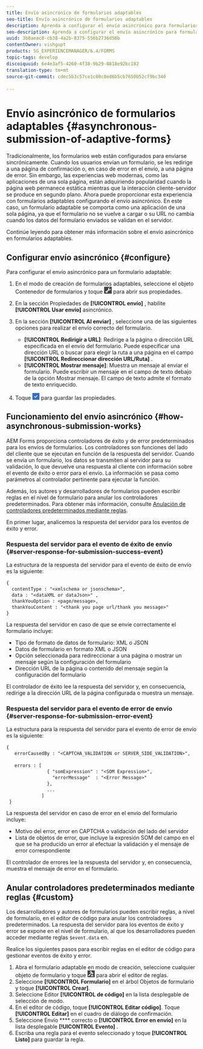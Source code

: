 ```yaml
---
title: Envío asincrónico de formularios adaptables
seo-title: Envío asincrónico de formularios adaptables
description: Aprenda a configurar el envío asincrónico para formularios adaptables.
seo-description: Aprenda a configurar el envío asincrónico para formularios adaptables.
uuid: 3b8aeac8-cb38-4a2b-8375-556b2736d58b
contentOwner: vishgupt
products: SG_EXPERIENCEMANAGER/6.4/FORMS
topic-tags: develop
discoiquuid: 6e4e3af5-4260-4f38-9b29-0818e92bc182
translation-type: tm+mt
source-git-commit: cdec5b3c57ce1c80c0ed6b5cb7650b52cf9bc340

---
```



# Envío asincrónico de formularios adaptables {#asynchronous-submission-of-adaptive-forms}

Tradicionalmente, los formularios web están configurados para enviarse sincrónicamente. Cuando los usuarios envían un formulario, se les redirige a una página de confirmación o, en caso de error en el envío, a una página de error. Sin embargo, las experiencias web modernas, como las aplicaciones de una sola página, están adquiriendo popularidad cuando la página web permanece estática mientras que la interacción cliente-servidor se produce en segundo plano. Ahora puede proporcionar esta experiencia con formularios adaptables configurando el envío asincrónico. En este caso, un formulario adaptable se comporta como una aplicación de una sola página, ya que el formulario no se vuelve a cargar o su URL no cambia cuando los datos del formulario enviados se validan en el servidor.

Continúe leyendo para obtener más información sobre el envío asincrónico en formularios adaptables.

## Configurar envío asincrónico {#configure}

Para configurar el envío asincrónico para un formulario adaptable:

1. En el modo de creación de formularios adaptables, seleccione el objeto Contenedor de formularios y toque ![cmppr1](assets/cmppr1.png) para abrir sus propiedades.
1. En la sección Propiedades de **[!UICONTROL envío]** , habilite **[!UICONTROL Usar envío]** asincrónico.
1. En la sección **[!UICONTROL Al enviar]** , seleccione una de las siguientes opciones para realizar el envío correcto del formulario.

   * **[!UICONTROL Redirigir a URL]**: Redirige a la página o dirección URL especificada en el envío del formulario. Puede especificar una dirección URL o buscar para elegir la ruta a una página en el campo **[!UICONTROL Redireccionar dirección URL/Ruta]** .
   * **[!UICONTROL Mostrar mensaje]**: Muestra un mensaje al enviar el formulario. Puede escribir un mensaje en el campo de texto debajo de la opción Mostrar mensaje. El campo de texto admite el formato de texto enriquecido.

1. Toque ![check-button1](assets/check-button1.png) para guardar las propiedades.

## Funcionamiento del envío asincrónico {#how-asynchronous-submission-works}

AEM Forms proporciona controladores de éxito y de error predeterminados para los envíos de formularios. Los controladores son funciones del lado del cliente que se ejecutan en función de la respuesta del servidor. Cuando se envía un formulario, los datos se transmiten al servidor para su validación, lo que devuelve una respuesta al cliente con información sobre el evento de éxito o error para el envío. La información se pasa como parámetros al controlador pertinente para ejecutar la función.

Además, los autores y desarrolladores de formularios pueden escribir reglas en el nivel de formulario para anular los controladores predeterminados. Para obtener más información, consulte [Anulación de controladores predeterminados mediante reglas](#custom).

En primer lugar, analicemos la respuesta del servidor para los eventos de éxito y error.

### Respuesta del servidor para el evento de éxito de envío {#server-response-for-submission-success-event}

La estructura de la respuesta del servidor para el evento de éxito de envío es la siguiente:

```
{
  contentType : "<xmlschema or jsonschema>", 
  data : "<dataXML or dataJson>" , 
  thankYouOption : <page/message>, 
  thankYouContent : "<thank you page url/thank you message>"
}
```

La respuesta del servidor en caso de que se envíe correctamente el formulario incluye:

* Tipo de formato de datos de formulario: XML o JSON
* Datos de formulario en formato XML o JSON
* Opción seleccionada para redireccionar a una página o mostrar un mensaje según la configuración del formulario
* Dirección URL de la página o contenido del mensaje según la configuración del formulario

El controlador de éxito lee la respuesta del servidor y, en consecuencia, redirige a la dirección URL de la página configurada o muestra un mensaje.

### Respuesta del servidor para el evento de error de envío {#server-response-for-submission-error-event}

La estructura para la respuesta del servidor para el evento de error de envío es la siguiente:

```
{
   errorCausedBy : "<CAPTCHA_VALIDATION or SERVER_SIDE_VALIDATION>",

   errors : [
               { "somExpression" : "<SOM Expression>",
                 "errorMessage"  : "<Error Message>"
               },
               ...
             ]
 }
```

La respuesta del servidor en caso de error en el envío del formulario incluye:

* Motivo del error, error en CAPTCHA o validación del lado del servidor
* Lista de objetos de error, que incluye la expresión SOM del campo en el que se ha producido un error al efectuar la validación y el mensaje de error correspondiente

El controlador de errores lee la respuesta del servidor y, en consecuencia, muestra el mensaje de error en el formulario.

## Anular controladores predeterminados mediante reglas {#custom}

Los desarrolladores y autores de formularios pueden escribir reglas, a nivel de formulario, en el editor de código para anular los controladores predeterminados. La respuesta del servidor para los eventos de éxito y error se expone en el nivel de formulario, al que los desarrolladores pueden acceder mediante reglas `$event.data` en.

Realice los siguientes pasos para escribir reglas en el editor de código para gestionar eventos de éxito y error.

1. Abra el formulario adaptable en modo de creación, seleccione cualquier objeto de formulario y toque ![edit-rules1](assets/edit-rules1.png) para abrir el editor de reglas.
1. Seleccione **[!UICONTROL Formulario]** en el árbol Objetos de formulario y toque **[!UICONTROL Crear]**.
1. Seleccione Editor **[!UICONTROL de código]** en la lista desplegable de selección de modo.
1. En el editor de código, toque **[!UICONTROL Editar código]**. Toque **[!UICONTROL Editar]** en el cuadro de diálogo de confirmación.
1. Seleccione Envío **** correcto o **[!UICONTROL Error en envío]** en la lista desplegable **[!UICONTROL Evento]** .
1. Escriba una regla para el evento seleccionado y toque **[!UICONTROL Listo]** para guardar la regla.


